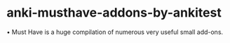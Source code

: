 # anki-musthave-addons-by-ankitest
• Must Have is a huge compilation of numerous very useful small add-ons.
